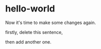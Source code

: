 # hello-world
Now it's time to make some changes again. 

firstly, delete this sentence, 

then add another one. 
